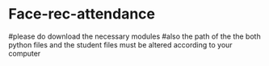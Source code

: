 # Face-rec-attendance
#please do download the necessary modules
#also the  path of the the both python files and the student files must be altered according to your computer
